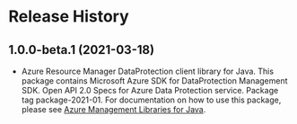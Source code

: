 # Release History

## 1.0.0-beta.1 (2021-03-18)

- Azure Resource Manager DataProtection client library for Java. This package contains Microsoft Azure SDK for DataProtection Management SDK. Open API 2.0 Specs for Azure Data Protection service. Package tag package-2021-01. For documentation on how to use this package, please see [Azure Management Libraries for Java](https://aka.ms/azsdk/java/mgmt).

